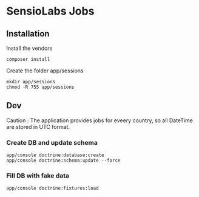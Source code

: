SensioLabs Jobs
===============

## Installation

Install the vendors

	composer install

Create the folder app/sessions

	mkdir app/sessions
	chmod -R 755 app/sessions

## Dev

Caution : The application provides jobs for eveery country, so all DateTime are stored in UTC format.

### Create DB and update schema

	app/console doctrine:database:create
	app/console doctrine:schema:update --force
	
### Fill DB with fake data

	app/console doctrine:fixtures:load
	
	